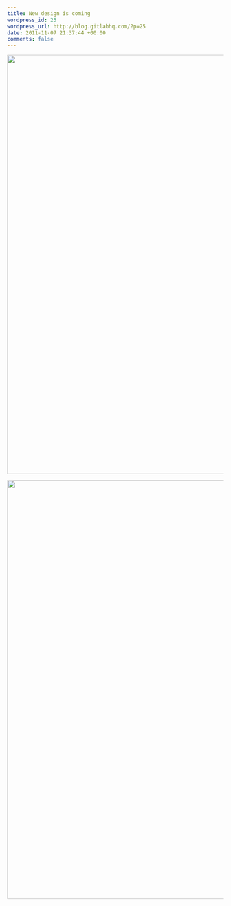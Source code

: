 ```yaml
--- 
title: New design is coming
wordpress_id: 25
wordpress_url: http://blog.gitlabhq.com/?p=25
date: 2011-11-07 21:37:44 +00:00
comments: false
---
```

<a href="http://blog.gitlabhq.com/wp-content/uploads/2011/11/gitlab_issues1.png"><img src="http://blog.gitlabhq.com/wp-content/uploads/2011/11/gitlab_issues1.png" alt="" title="Issues" width="974" class="alignnone size-full wp-image-27" /></a>

<a href="http://blog.gitlabhq.com/wp-content/uploads/2011/11/GitLab-rails2.png"><img src="http://blog.gitlabhq.com/wp-content/uploads/2011/11/GitLab-rails2.png" alt="" title="Commits" width="974"  class="alignnone size-full wp-image-31" /></a>
